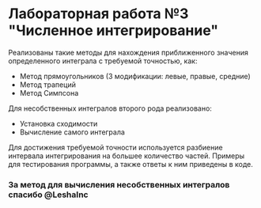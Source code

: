 # Лабораторная работа №3 "Численное интегрирование"

Реализованы такие методы для нахождения приближенного значения определенного интеграла с требуемой точностью, как:
 - Метод прямоугольников (3 модификации: левые, правые, средние)
 - Метод трапеций
 - Метод Симпсона

Для несобственных интегралов второго рода реализовано:
 - Установка сходимости
 - Вычисление самого интеграла
 
Для достижения требуемой точности используется разбиение интервала интегрирования на большее количество частей.
Примеры для тестирования программы, а также ответы к ним приведены в коде.

### За метод для вычисления несобственных интегралов спасибо @LeshaInc
